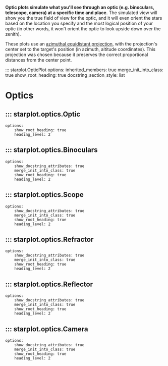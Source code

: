 **Optic plots simulate what you'll see through an optic (e.g. binoculars, telescope, camera) at a specific time and place**. The simulated view will show you the true field of view for the optic, and it will even orient the stars based on the location you specify and the most logical position of your optic (in other words, it won't orient the optic to look upside down over the zenith).

These plots use an [azimuthal equidistant projection](https://en.wikipedia.org/wiki/Azimuthal_equidistant_projection), with the projection's center set to the target's position (in azimuth, altitude coordinates). This projection was chosen because it preserves the correct proportional distances from the center point.

::: starplot.OpticPlot
    options:
        inherited_members: true
        merge_init_into_class: true
        show_root_heading: true
        docstring_section_style: list

# Optics

## ::: starplot.optics.Optic
    options:
        show_root_heading: true
        heading_level: 2

## ::: starplot.optics.Binoculars
    options:
        show_docstring_attributes: true
        merge_init_into_class: true
        show_root_heading: true
        heading_level: 2

## ::: starplot.optics.Scope
    options:
        show_docstring_attributes: true
        merge_init_into_class: true
        show_root_heading: true
        heading_level: 2

## ::: starplot.optics.Refractor
    options:
        show_docstring_attributes: true
        merge_init_into_class: true
        show_root_heading: true
        heading_level: 2

## ::: starplot.optics.Reflector
    options:
        show_docstring_attributes: true
        merge_init_into_class: true
        show_root_heading: true
        heading_level: 2

## ::: starplot.optics.Camera
    options:
        show_docstring_attributes: true
        merge_init_into_class: true
        show_root_heading: true
        heading_level: 2
